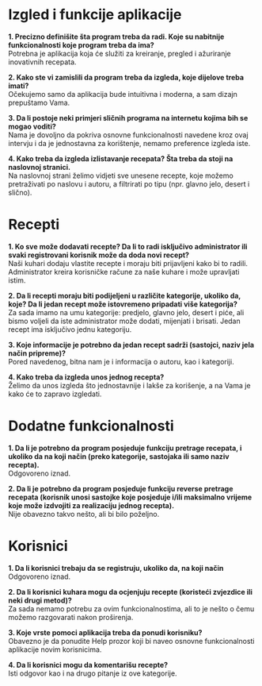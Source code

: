 # Izgled i funkcije aplikacije
**1. Precizno definišite šta program treba da radi. Koje su nabitnije funkcionalnosti koje program treba da ima?**\
Potrebna je aplikacija koja će služiti za kreiranje, pregled i ažuriranje inovativnih recepata.

**2. Kako ste vi zamislili da program treba da izgleda, koje dijelove treba imati?**\
Očekujemo samo da aplikacija bude intuitivna i moderna, a sam dizajn prepuštamo Vama.

**3. Da li postoje neki primjeri sličnih programa na internetu kojima bih se mogao voditi?**\
Nama je dovoljno da pokriva osnovne funkcionalnosti navedene kroz ovaj intervju i da je jednostavna za korištenje, nemamo preference izgleda iste.

**4. Kako treba da izgleda izlistavanje recepata? Šta treba da stoji na naslovnoj stranici.**\
Na naslovnoj strani želimo vidjeti sve unesene recepte, koje možemo pretraživati po naslovu i autoru, a filtrirati po tipu (npr. glavno jelo, desert i slično).

# Recepti
**1. Ko sve može dodavati recepte? Da li to radi isključivo administrator ili svaki registrovani korisnik može da doda novi recept?**\
Naši kuhari dodaju vlastite recepte i moraju biti prijavljeni kako bi to radili. Administrator kreira korisničke račune za naše kuhare i može upravljati istim.

**2. Da li recepti moraju biti podijeljeni u različite kategorije, ukoliko da, koje? Da li jedan recept može istovremeno pripadati više kategorija?**\
Za sada imamo na umu kategorije: predjelo, glavno jelo, desert i piće, ali bismo voljeli da iste administrator može dodati, mijenjati i brisati. Jedan recept ima isključivo jednu kategoriju.

**3. Koje informacije je potrebno da jedan recept sadrži (sastojci, naziv jela način pripreme)?**\
Pored navedenog, bitna nam je i informacija o autoru, kao i kategoriji.

**4. Kako treba da izgleda unos jednog recepta?**\
Želimo da unos izgleda što jednostavnije i lakše za korišenje, a na Vama je kako će to zapravo izgledati.

# Dodatne funkcionalnosti
**1. Da li je potrebno da program posjeduje funkciju pretrage recepata, i ukoliko da na koji način (preko kategorije, sastojaka ili samo naziv recepta).**\
Odgovoreno iznad.

**2. Da li je potrebno da program posjeduje funkciju reverse pretrage recepata (korisnik unosi sastojke koje posjeduje i/ili maksimalno vrijeme koje može izdvojiti za realizaciju jednog recepta).**\
Nije obavezno takvo nešto, ali bi bilo poželjno.


# Korisnici
**1. Da li korisnici trebaju da se registruju, ukoliko da, na koji način**\
Odgovoreno iznad.

**2. Da li korisnici kuhara mogu da ocjenjuju recepte (koristeći zvjezdice ili neki drugi metod)?**\
Za sada nemamo potrebu za ovim funkcionalnostima, ali to je nešto o čemu možemo razgovarati nakon proširenja.

**3. Koje vrste pomoci aplikacija treba da ponudi korisniku?**\
Obavezno je da ponudite Help prozor koji bi naveo osnovne funkcionalnosti aplikacije novim korisnicima.

**4. Da li korisnici mogu da komentarišu recepte?**\
Isti odgovor kao i na drugo pitanje iz ove kategorije.